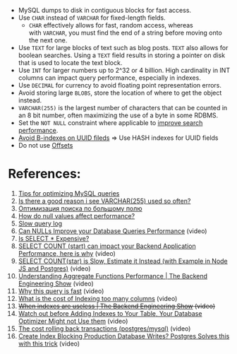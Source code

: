 
- MySQL dumps to disk in contiguous blocks for fast access.
- Use `CHAR` instead of `VARCHAR` for fixed-length fields.
    - `CHAR` effectively allows for fast, random access, whereas with `VARCHAR`, you must find the end of a string before moving onto the next one.
- Use `TEXT` for large blocks of text such as blog posts. `TEXT` also allows for boolean searches. Using a `TEXT` field results in storing a pointer on disk that is used to locate the text block.
- Use `INT` for larger numbers up to 2^32 or 4 billion. High cardinality in INT columns can impact query performance, especially in indexes.
- Use `DECIMAL` for currency to avoid floating point representation errors.
- Avoid storing large `BLOBS`, store the location of where to get the object instead.
- `VARCHAR(255)` is the largest number of characters that can be counted in an 8 bit number, often maximizing the use of a byte in some RDBMS.
- Set the `NOT NULL` constraint where applicable to [improve search performance](http://stackoverflow.com/questions/1017239/how-do-null-values-affect-performance-in-a-database-search).
- [Avoid B-indexes on UUID fileds](UUID%20and%20DB%20performance.md) => Use HASH indexes for UUID fields 
- Do not use [Offsets](Offsets.md)

# References:

1. [Tips for optimizing MySQL queries](http://aiddroid.com/10-tips-optimizing-mysql-queries-dont-suck/)
2. [Is there a good reason i see VARCHAR(255) used so often?](http://stackoverflow.com/questions/1217466/is-there-a-good-reason-i-see-varchar255-used-so-often-as-opposed-to-another-l)
3. [Оптимизация поиска по большому полю](https://habr.com/ru/companies/kaspersky/articles/705780/)
4. [How do null values affect performance?](http://stackoverflow.com/questions/1017239/how-do-null-values-affect-performance-in-a-database-search)
5. [Slow query log](http://dev.mysql.com/doc/refman/5.7/en/slow-query-log.html)
6. [Can NULLs Improve your Database Queries Performance](https://www.youtube.com/watch?v=iSwJI00Rv2s&list=PLQnljOFTspQUybacGRk1b_p13dgI-SmcZ&index=38) (video)
7. [Is SELECT * Expensive?](https://www.youtube.com/watch?v=QQVNVOneZNg&list=PLQnljOFTspQXjD0HOzN7P2tgzu7scWpl2&index=10)
8. [SELECT COUNT (start) can impact your Backend Application Performance, here is why](https://www.youtube.com/watch?v=8xKS7QQKgzk&list=PLQnljOFTspQXjD0HOzN7P2tgzu7scWpl2&index=4) (video)
9. [SELECT COUNT(star) is Slow, Estimate it Instead (with Example in Node JS and Postgres)](https://www.youtube.com/watch?v=eI_EQNTxF6U&list=PLQnljOFTspQXjD0HOzN7P2tgzu7scWpl2&index=69) (video)
10. [Understanding Aggregate Functions Performance | The Backend Engineering Show](https://www.youtube.com/watch?v=L-8_CjV6sH4&list=PLQnljOFTspQUybacGRk1b_p13dgI-SmcZ&index=57) (video)
11. [Why this query is fast](https://www.youtube.com/watch?v=HinCxBt6mNY&list=PLQnljOFTspQXjD0HOzN7P2tgzu7scWpl2&index=94) (video)
12. [What is the cost of Indexing too many columns](https://www.youtube.com/watch?v=YeYIxbiupoo&list=PLQnljOFTspQXjD0HOzN7P2tgzu7scWpl2&index=90) (video)
13. ~~[When indexes are useless | The Backend Engineering Show](https://www.youtube.com/watch?v=oebtXK16WuU&list=PLQnljOFTspQXjD0HOzN7P2tgzu7scWpl2&index=89) (video)~~
14. [Watch out before Adding Indexes to Your Table, Your Database Optimizer Might not Use them](https://www.youtube.com/watch?v=zu97H24zpXU&list=PLQnljOFTspQXjD0HOzN7P2tgzu7scWpl2&index=66) (video)
15. [The cost rolling back transactions (postgres/mysql)](https://www.youtube.com/watch?v=omizQEkTcl4&list=PLQnljOFTspQXjD0HOzN7P2tgzu7scWpl2&index=88) (video)
16. [Create Index Blocking Production Database Writes? Postgres Solves this with this trick](https://www.youtube.com/watch?v=Fvv6eEDi66w&list=PLQnljOFTspQXjD0HOzN7P2tgzu7scWpl2&index=59) (video)